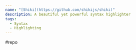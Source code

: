 ```yaml
---
name: "[Shiki](https://github.com/shikijs/shiki)"
description: A beautiful yet powerful syntax highlighter
tags:
  - Syntax
  - Highlighting
---
```

#repo